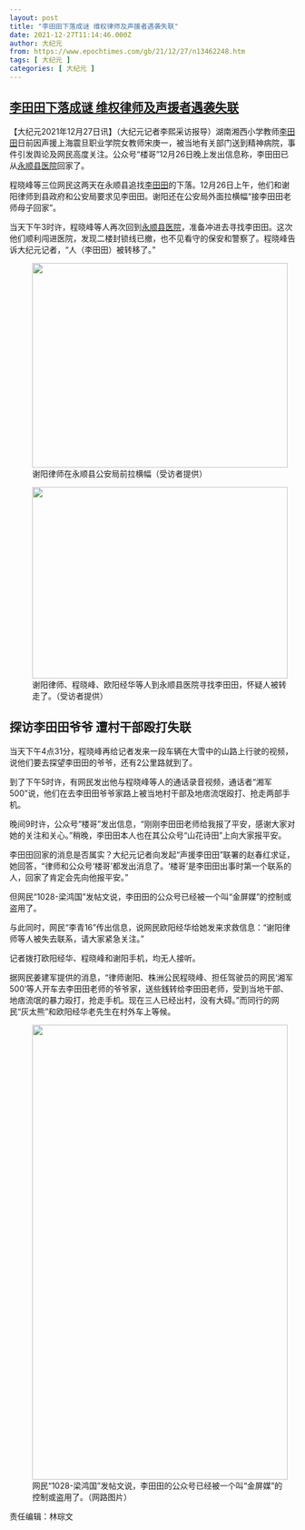 ```yaml
---
layout: post
title: "李田田下落成谜 维权律师及声援者遇袭失联"
date: 2021-12-27T11:14:46.000Z
author: 大纪元
from: https://www.epochtimes.com/gb/21/12/27/n13462248.htm
tags: [ 大纪元 ]
categories: [ 大纪元 ]
---
```

<!--1640603686000-->
[李田田下落成谜 维权律师及声援者遇袭失联](https://www.epochtimes.com/gb/21/12/27/n13462248.htm)
------

<div>
<p>【大纪元2021年12月27日讯】（大纪元记者李熙采访报导）湖南湘西小学教师<a href="https://www.epochtimes.com/gb/tag/%E6%9D%8E%E7%94%B0%E7%94%B0.html">李田田</a>日前因声援上海震旦职业学院女教师宋庚一，被当地有关部门送到精神病院，事件引发舆论及网民高度关注。公众号“楼哥”12月26日晚上发出信息称，李田田已从<a href="https://www.epochtimes.com/gb/tag/%E6%B0%B8%E9%A1%BA%E5%8E%BF%E5%8C%BB%E9%99%A2.html">永顺县医院</a>回家了。</p><p>程晓峰等三位网民这两天在永顺县追找<a href="https://www.epochtimes.com/gb/tag/%E6%9D%8E%E7%94%B0%E7%94%B0.html">李田田</a>的下落。12月26日上午，他们和谢阳律师到县政府和公安局要求见李田田。谢阳还在公安局外面拉横幅“接李田田老师母子回家”。</p><p>当天下午3时许，程晓峰等人再次回到<a href="https://www.epochtimes.com/gb/tag/%E6%B0%B8%E9%A1%BA%E5%8E%BF%E5%8C%BB%E9%99%A2.html">永顺县医院</a>，准备冲进去寻找李田田。这次他们顺利闯进医院，发现二楼封锁线已撤，也不见看守的保安和警察了。程晓峰告诉大纪元记者，“人（李田田）被转移了。”</p><figure id="attachment_13462264" aria-describedby="caption-attachment-13462264" style="width: 450px" class="wp-caption aligncenter"><a target="_blank" href="https://i.epochtimes.com/assets/uploads/2021/12/id13462264-a41babf0ff663df2b98e73f09f830384.jpg"><img class="size-medium wp-image-13462264" src="https://i.epochtimes.com/assets/uploads/2021/12/id13462264-a41babf0ff663df2b98e73f09f830384-450x360.jpg" alt="" width="450" height="360" /></a><figcaption id="caption-attachment-13462264" class="wp-caption-text">谢阳律师在永顺县公安局前拉横幅（受访者提供）</figcaption></figure><figure id="attachment_13462260" aria-describedby="caption-attachment-13462260" style="width: 450px" class="wp-caption aligncenter"><a target="_blank" href="https://i.epochtimes.com/assets/uploads/2021/12/id13462260-mmexport1640504811716.jpg"><img class="size-medium wp-image-13462260" src="https://i.epochtimes.com/assets/uploads/2021/12/id13462260-mmexport1640504811716-450x337.jpg" alt="" width="450" height="337" /></a><figcaption id="caption-attachment-13462260" class="wp-caption-text">谢阳律师、程晓峰、欧阳经华等人到永顺县医院寻找李田田，怀疑人被转走了。（受访者提供）</figcaption></figure><h2>探访李田田爷爷 遭村干部殴打失联</h2><p>当天下午4点31分，程晓峰再给记者发来一段车辆在大雪中的山路上行驶的视频，说他们要去探望李田田的爷爷，还有2公里路就到了。</p><p>到了下午5时许，有网民发出他与程晓峰等人的通话录音视频，通话者“湘军500”说，他们在去李田田爷爷家路上被当地村干部及地痞流氓殴打、抢走两部手机。</p><p>晚间9时许，公众号“楼哥”发出信息，“刚刚李田田老师给我报了平安，感谢大家对她的关注和关心。”稍晚，李田田本人也在其公众号“山花诗田”上向大家报平安。</p><p>李田田回家的消息是否属实？大纪元记者向发起“声援李田田”联署的赵春红求证，她回答，“律师和公众号‘楼哥’都发出消息了。‘楼哥’是李田田出事时第一个联系的人，回家了肯定会先向他报平安。”</p><p>但网民“1028-梁鸿国”发帖文说，李田田的公众号已经被一个叫“金屏媒”的控制或盗用了。</p><p>与此同时，网民“李青16”传出信息，说网民欧阳经华给她发来求救信息：“谢阳律师等人被失去联系，请大家紧急关注。”</p><p>记者拨打欧阳经华、程晓峰和谢阳手机，均无人接听。</p><p>据网民姜建军提供的消息，“律师谢阳、株洲公民程晓峰、担任驾驶员的网民‘湘军500’等人开车去李田田老师的爷爷家，送些銭转给李田田老师，受到当地干部、地痞流氓的暴力殴打，抢走手机。现在三人已经出村，没有大碍。”而同行的网民“灰太熊”和欧阳经华老先生在村外车上等候。</p><figure id="attachment_13462265" aria-describedby="caption-attachment-13462265" style="width: 450px" class="wp-caption aligncenter"><a target="_blank" href="https://i.epochtimes.com/assets/uploads/2021/12/id13462265-mmexport1640579800738.jpg"><img class="size-medium wp-image-13462265" src="https://i.epochtimes.com/assets/uploads/2021/12/id13462265-mmexport1640579800738-450x800.jpg" alt="" width="450" height="800" /></a><figcaption id="caption-attachment-13462265" class="wp-caption-text">网民“1028-梁鸿国”发帖文说，李田田的公众号已经被一个叫“金屏媒”的控制或盗用了。（网路图片）</figcaption></figure><p>责任编辑：林琮文</p>
</div>
